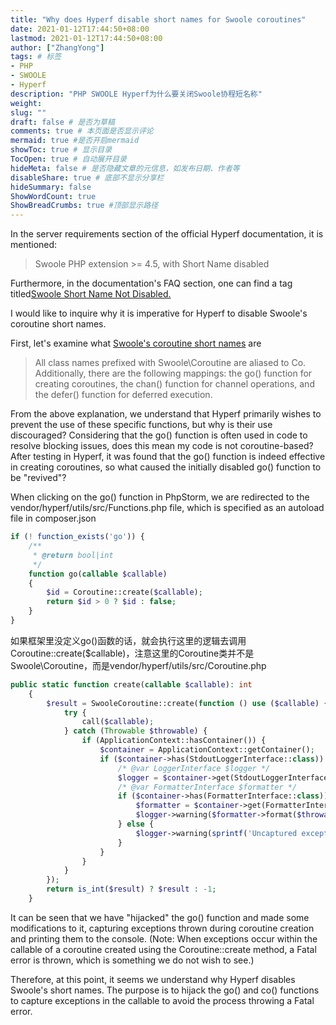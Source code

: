 ```yaml
---
title: "Why does Hyperf disable short names for Swoole coroutines"
date: 2021-01-12T17:44:50+08:00
lastmod: 2021-01-12T17:44:50+08:00
author: ["ZhangYong"]
tags: # 标签
- PHP
- SWOOLE
- Hyperf
description: "PHP SWOOLE Hyperf为什么要关闭Swoole协程短名称"
weight:
slug: ""
draft: false # 是否为草稿
comments: true # 本页面是否显示评论
mermaid: true #是否开启mermaid
showToc: true # 显示目录
TocOpen: true # 自动展开目录
hideMeta: false # 是否隐藏文章的元信息，如发布日期、作者等
disableShare: true # 底部不显示分享栏
hideSummary: false
ShowWordCount: true
ShowBreadCrumbs: true #顶部显示路径
---
```


In the server requirements section of the official Hyperf documentation, it is mentioned:
>Swoole PHP extension >= 4.5, with Short Name disabled

Furthermore, in the documentation's FAQ section, one can find a tag titled[Swoole Short Name Not Disabled.](https://hyperf.wiki/2.0/#/zh-cn/quick-start/questions?id=swoole-%e7%9f%ad%e5%90%8d%e6%9c%aa%e5%85%b3%e9%97%ad)

I would like to inquire why it is imperative for Hyperf to disable Swoole's coroutine short names.

First, let's examine what [Swoole's coroutine short names](https://wiki.swoole.com/#/other/alias?id=%e5%8d%8f%e7%a8%8b%e7%9f%ad%e5%90%8d%e7%a7%b0) are
> All class names prefixed with Swoole\Coroutine are aliased to Co. Additionally, there are the following mappings: the go() function for creating coroutines, the chan() function for channel operations, and the defer() function for deferred execution.

From the above explanation, we understand that Hyperf primarily wishes to prevent the use of these specific functions, but why is their use discouraged? Considering that the go() function is often used in code to resolve blocking issues, does this mean my code is not coroutine-based? After testing in Hyperf, it was found that the go() function is indeed effective in creating coroutines, so what caused the initially disabled go() function to be "revived"?

When clicking on the go() function in PhpStorm, we are redirected to the vendor/hyperf/utils/src/Functions.php file, which is specified as an autoload file in composer.json

```php
if (! function_exists('go')) {
    /**
     * @return bool|int
     */
    function go(callable $callable)
    {
        $id = Coroutine::create($callable);
        return $id > 0 ? $id : false;
    }
}
```
如果框架里没定义go()函数的话，就会执行这里的逻辑去调用Coroutine::create($callable)，注意这里的Coroutine类并不是Swoole\Coroutine，而是vendor/hyperf/utils/src/Coroutine.php

```php
public static function create(callable $callable): int
    {
        $result = SwooleCoroutine::create(function () use ($callable) {
            try {
                call($callable);
            } catch (Throwable $throwable) {
                if (ApplicationContext::hasContainer()) {
                    $container = ApplicationContext::getContainer();
                    if ($container->has(StdoutLoggerInterface::class)) {
                        /* @var LoggerInterface $logger */
                        $logger = $container->get(StdoutLoggerInterface::class);
                        /* @var FormatterInterface $formatter */
                        if ($container->has(FormatterInterface::class)) {
                            $formatter = $container->get(FormatterInterface::class);
                            $logger->warning($formatter->format($throwable));
                        } else {
                            $logger->warning(sprintf('Uncaptured exception[%s] detected in %s::%d.', get_class($throwable), $throwable->getFile(), $throwable->getLine()));
                        }
                    }
                }
            }
        });
        return is_int($result) ? $result : -1;
    }
```
It can be seen that we have "hijacked" the go() function and made some modifications to it, capturing exceptions thrown during coroutine creation and printing them to the console. (Note: When exceptions occur within the callable of a coroutine created using the Coroutine::create method, a Fatal error is thrown, which is something we do not wish to see.)

Therefore, at this point, it seems we understand why Hyperf disables Swoole's short names. The purpose is to hijack the go() and co() functions to capture exceptions in the callable to avoid the process throwing a Fatal error.